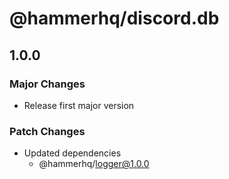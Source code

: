# @hammerhq/discord.db

## 1.0.0

### Major Changes

-   Release first major version

### Patch Changes

-   Updated dependencies
    -   @hammerhq/logger@1.0.0
